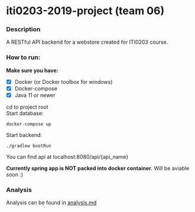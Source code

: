 # iti0203-2019-project (team 06)

### Description

A RESTful API backend for a webstore created for ITI0203 course.

### How to run:

__Make sure you have:__
- [x] Docker (or Docker toolbox for windows)
- [x] Docker-compose
- [x] Java 11 or newer

cd to project root <br />
Start database:

```console
docker-compose up
```
Start backend:
```console
./gradlew bootRun
```
You can find api at localhost:8080/api/{api_name}

**Currently spring app is NOT packed into docker container.**
Will be aviable soon :)

### Analysis
Analysis can be found in [analysis.md](readme/business-analysis.md)